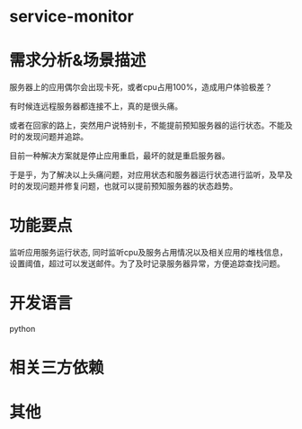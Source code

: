 # service-monitor

# 需求分析&场景描述
服务器上的应用偶尔会出现卡死，或者cpu占用100%，造成用户体验极差？

有时候连远程服务器都连接不上，真的是很头痛。

或者在回家的路上，突然用户说特别卡，不能提前预知服务器的运行状态。不能及时的发现问题并追踪。

目前一种解决方案就是停止应用重启，最坏的就是重启服务器。

于是乎，为了解决以上头痛问题，对应用状态和服务器运行状态进行监听，及早及时的发现问题并修复问题，也就可以提前预知服务器的状态趋势。

# 功能要点
监听应用服务运行状态, 同时监听cpu及服务占用情况以及相关应用的堆栈信息，设置阈值，超过可以发送邮件。为了及时记录服务器异常，方便追踪查找问题。
# 开发语言
python
# 相关三方依赖

# 其他
